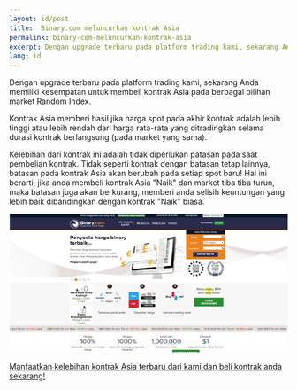 ```yaml
---
layout: id/post
title:  Binary.com meluncurkan kontrak Asia
permalink: binary-com-meluncurkan-kontrak-asia
excerpt: Dengan upgrade terbaru pada platform trading kami, sekarang Anda memiliki kesempatan untuk membeli kontrak Asia pada berbagai pilihan market Random Index.
lang: id
---
```

Dengan upgrade terbaru pada platform trading kami, sekarang Anda memiliki kesempatan untuk membeli kontrak Asia pada berbagai pilihan market Random Index.

Kontrak Asia memberi hasil jika harga spot pada akhir kontrak adalah lebih tinggi atau lebih rendah dari harga rata-rata yang ditradingkan selama durasi kontrak berlangsung (pada market yang sama).

Kelebihan dari kontrak ini adalah tidak diperlukan patasan pada saat pembelian kontrak. Tidak seperti kontrak dengan batasan tetap lainnya, batasan pada kontrak Asia akan berubah pada setiap spot baru! Hal ini berarti, jika anda membeli kontrak Asia "Naik" dan market tiba tiba turun, maka batasan juga akan berkurang, memberi anda selisih keuntungan yang lebih baik dibandingkan dengan kontrak "Naik" biasa.

![dd](/post_images/id-25-09-2014.gif)

[Manfaatkan kelebihan kontrak Asia terbaru dari kami dan beli kontrak anda sekarang!](https://www.binary.com/c/trade.cgi?market=random&time=7t&form_name=asian&expiry_&amount_&H=%2B0&currency=USD&underlying_symbol=R_50&amount=100&date_&&l=ID/?utm_medium=social&utm_source=blog&utm_content=whatsnew)
